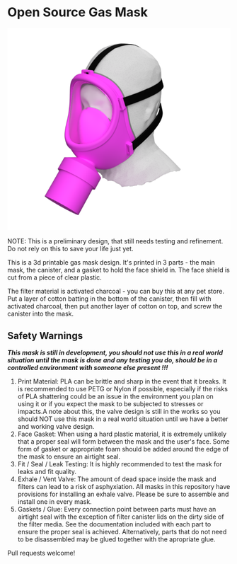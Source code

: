 # Open Source Gas Mask

![Image of gas mask](/images/gasmask.png)

NOTE: This is a preliminary design, that still needs testing and refinement.  Do not rely on this to save your life just yet.

This is a 3d printable gas mask design.  It's printed in 3 parts - the main mask, the canister, and a gasket to hold the face shield in.  The face shield is cut from a piece of clear plastic.

The filter material is activated charcoal - you can buy this at any pet store.  Put a layer of cotton batting in the bottom of the canister, then fill with activated charcoal, then put another layer of cotton on top, and screw the canister into the mask.

## Safety Warnings
***This mask is still in development, you should not use this in a real world situation until the mask is done and any testing you do, should be in a controlled environment with someone else present !!!***
1. Print Material: PLA can be brittle and sharp in the event that it breaks. It is recommended to use PETG or Nylon if possible, especially if the risks of PLA shattering could be an issue in the environment you plan on using it or if you expect the mask to be subjected to stresses or impacts.A note about this, the valve design is still in the works so you should NOT use this mask in a real world situation until we have a better and working valve design. 
2. Face Gasket: When using a hard plastic material, it is extremely unlikely that a proper seal will form between the mask and the user's face. Some form of gasket or appropriate foam should be added around the edge of the mask to ensure an airtight seal.
3. Fit / Seal / Leak Testing: It is highly recommended to test the mask for leaks and fit quality.
4. Exhale / Vent Valve: The amount of dead space inside the mask and filters can lead to a risk of asphyxiation. All masks in this repository have provisions for installing an exhale valve. Please be sure to assemble and install one in every mask.
5. Gaskets / Glue: Every connection point between parts must have an airtight seal with the exception of filter canister lids on the dirty side of the filter media. See the documentation included with each part to ensure the proper seal is achieved. Alternatively, parts that do not need to be disassembled may be glued together with the apropriate glue.

Pull requests welcome!
